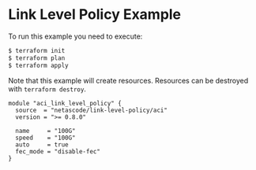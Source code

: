 <!-- BEGIN_TF_DOCS -->
# Link Level Policy Example

To run this example you need to execute:

```bash
$ terraform init
$ terraform plan
$ terraform apply
```

Note that this example will create resources. Resources can be destroyed with `terraform destroy`.

```hcl
module "aci_link_level_policy" {
  source  = "netascode/link-level-policy/aci"
  version = ">= 0.8.0"

  name     = "100G"
  speed    = "100G"
  auto     = true
  fec_mode = "disable-fec"
}
```
<!-- END_TF_DOCS -->